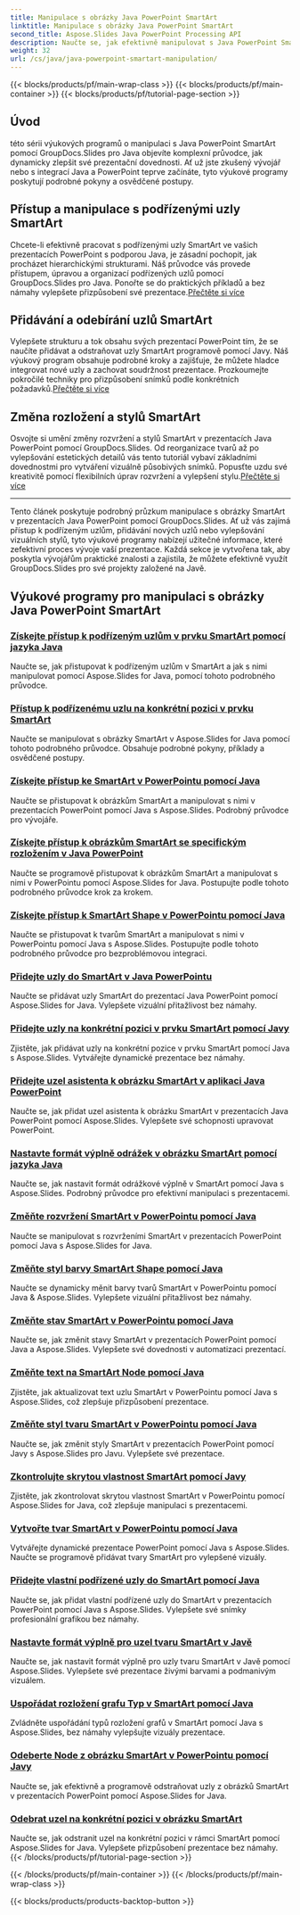 ```yaml
---
title: Manipulace s obrázky Java PowerPoint SmartArt
linktitle: Manipulace s obrázky Java PowerPoint SmartArt
second_title: Aspose.Slides Java PowerPoint Processing API
description: Naučte se, jak efektivně manipulovat s Java PowerPoint SmartArt pomocí GroupDocs.Slides for Java tutoriálů. Získejte přístup k podřízeným uzlům, přidávejte uzly, změňte rozvržení a další!
weight: 32
url: /cs/java/java-powerpoint-smartart-manipulation/
---
```


{{< blocks/products/pf/main-wrap-class >}}
{{< blocks/products/pf/main-container >}}
{{< blocks/products/pf/tutorial-page-section >}}


## Úvod

této sérii výukových programů o manipulaci s Java PowerPoint SmartArt pomocí GroupDocs.Slides pro Java objevíte komplexní průvodce, jak dynamicky zlepšit své prezentační dovednosti. Ať už jste zkušený vývojář nebo s integrací Java a PowerPoint teprve začínáte, tyto výukové programy poskytují podrobné pokyny a osvědčené postupy.

## Přístup a manipulace s podřízenými uzly SmartArt

 Chcete-li efektivně pracovat s podřízenými uzly SmartArt ve vašich prezentacích PowerPoint s podporou Java, je zásadní pochopit, jak procházet hierarchickými strukturami. Náš průvodce vás provede přístupem, úpravou a organizací podřízených uzlů pomocí GroupDocs.Slides pro Java. Ponořte se do praktických příkladů a bez námahy vylepšete přizpůsobení své prezentace.[Přečtěte si více](./access-child-nodes-smartart-java/)

## Přidávání a odebírání uzlů SmartArt

Vylepšete strukturu a tok obsahu svých prezentací PowerPoint tím, že se naučíte přidávat a odstraňovat uzly SmartArt programově pomocí Javy. Náš výukový program obsahuje podrobné kroky a zajišťuje, že můžete hladce integrovat nové uzly a zachovat soudržnost prezentace. Prozkoumejte pokročilé techniky pro přizpůsobení snímků podle konkrétních požadavků.[Přečtěte si více](./add-nodes-smartart-java-powerpoint/)

## Změna rozložení a stylů SmartArt

 Osvojte si umění změny rozvržení a stylů SmartArt v prezentacích Java PowerPoint pomocí GroupDocs.Slides. Od reorganizace tvarů až po vylepšování estetických detailů vás tento tutoriál vybaví základními dovednostmi pro vytváření vizuálně působivých snímků. Popusťte uzdu své kreativitě pomocí flexibilních úprav rozvržení a vylepšení stylu.[Přečtěte si více](./change-smartart-layout-powerpoint-java/)

---

Tento článek poskytuje podrobný průzkum manipulace s obrázky SmartArt v prezentacích Java PowerPoint pomocí GroupDocs.Slides. Ať už vás zajímá přístup k podřízeným uzlům, přidávání nových uzlů nebo vylepšování vizuálních stylů, tyto výukové programy nabízejí užitečné informace, které zefektivní proces vývoje vaší prezentace. Každá sekce je vytvořena tak, aby poskytla vývojářům praktické znalosti a zajistila, že můžete efektivně využít GroupDocs.Slides pro své projekty založené na Javě.

## Výukové programy pro manipulaci s obrázky Java PowerPoint SmartArt
### [Získejte přístup k podřízeným uzlům v prvku SmartArt pomocí jazyka Java](./access-child-nodes-smartart-java/)
Naučte se, jak přistupovat k podřízeným uzlům v SmartArt a jak s nimi manipulovat pomocí Aspose.Slides for Java, pomocí tohoto podrobného průvodce.
### [Přístup k podřízenému uzlu na konkrétní pozici v prvku SmartArt](./access-child-node-specific-position-smartart-java/)
Naučte se manipulovat s obrázky SmartArt v Aspose.Slides for Java pomocí tohoto podrobného průvodce. Obsahuje podrobné pokyny, příklady a osvědčené postupy.
### [Získejte přístup ke SmartArt v PowerPointu pomocí Java](./access-smartart-powerpoint-java/)
Naučte se přistupovat k obrázkům SmartArt a manipulovat s nimi v prezentacích PowerPoint pomocí Java s Aspose.Slides. Podrobný průvodce pro vývojáře.
### [Získejte přístup k obrázkům SmartArt se specifickým rozložením v Java PowerPoint](./access-smartart-specific-layout-java-powerpoint/)
Naučte se programově přistupovat k obrázkům SmartArt a manipulovat s nimi v PowerPointu pomocí Aspose.Slides for Java. Postupujte podle tohoto podrobného průvodce krok za krokem.
### [Získejte přístup k SmartArt Shape v PowerPointu pomocí Java](./access-smartart-shape-powerpoint-java/)
Naučte se přistupovat k tvarům SmartArt a manipulovat s nimi v PowerPointu pomocí Java s Aspose.Slides. Postupujte podle tohoto podrobného průvodce pro bezproblémovou integraci.
### [Přidejte uzly do SmartArt v Java PowerPointu](./add-nodes-smartart-java-powerpoint/)
Naučte se přidávat uzly SmartArt do prezentací Java PowerPoint pomocí Aspose.Slides for Java. Vylepšete vizuální přitažlivost bez námahy.
### [Přidejte uzly na konkrétní pozici v prvku SmartArt pomocí Javy](./add-nodes-specific-position-smartart-java/)
Zjistěte, jak přidávat uzly na konkrétní pozice v prvku SmartArt pomocí Java s Aspose.Slides. Vytvářejte dynamické prezentace bez námahy.
### [Přidejte uzel asistenta k obrázku SmartArt v aplikaci Java PowerPoint](./add-assistant-node-smartart-java-powerpoint/)
Naučte se, jak přidat uzel asistenta k obrázku SmartArt v prezentacích Java PowerPoint pomocí Aspose.Slides. Vylepšete své schopnosti upravovat PowerPoint.
### [Nastavte formát výplně odrážek v obrázku SmartArt pomocí jazyka Java](./set-bullet-fill-format-smartart-java/)
Naučte se, jak nastavit formát odrážkové výplně v SmartArt pomocí Java s Aspose.Slides. Podrobný průvodce pro efektivní manipulaci s prezentacemi.
### [Změňte rozvržení SmartArt v PowerPointu pomocí Java](./change-smartart-layout-powerpoint-java/)
Naučte se manipulovat s rozvrženími SmartArt v prezentacích PowerPoint pomocí Java s Aspose.Slides for Java.
### [Změňte styl barvy SmartArt Shape pomocí Java](./change-smartart-shape-color-style-java/)
Naučte se dynamicky měnit barvy tvarů SmartArt v PowerPointu pomocí Java & Aspose.Slides. Vylepšete vizuální přitažlivost bez námahy.
### [Změňte stav SmartArt v PowerPointu pomocí Java](./change-smartart-state-powerpoint-java/)
Naučte se, jak změnit stavy SmartArt v prezentacích PowerPoint pomocí Java a Aspose.Slides. Vylepšete své dovednosti v automatizaci prezentací.
### [Změňte text na SmartArt Node pomocí Java](./change-text-smartart-node-java/)
Zjistěte, jak aktualizovat text uzlu SmartArt v PowerPointu pomocí Java s Aspose.Slides, což zlepšuje přizpůsobení prezentace.
### [Změňte styl tvaru SmartArt v PowerPointu pomocí Java](./change-smartart-shape-style-powerpoint-java/)
Naučte se, jak změnit styly SmartArt v prezentacích PowerPoint pomocí Javy s Aspose.Slides pro Javu. Vylepšete své prezentace.
### [Zkontrolujte skrytou vlastnost SmartArt pomocí Javy](./check-smartart-hidden-property-java/)
Zjistěte, jak zkontrolovat skrytou vlastnost SmartArt v PowerPointu pomocí Aspose.Slides for Java, což zlepšuje manipulaci s prezentacemi.
### [Vytvořte tvar SmartArt v PowerPointu pomocí Java](./create-smartart-shape-powerpoint-java/)
Vytvářejte dynamické prezentace PowerPoint pomocí Java s Aspose.Slides. Naučte se programově přidávat tvary SmartArt pro vylepšené vizuály.
### [Přidejte vlastní podřízené uzly do SmartArt pomocí Java](./add-custom-child-nodes-smartart-java/)
Naučte se, jak přidat vlastní podřízené uzly do SmartArt v prezentacích PowerPoint pomocí Java s Aspose.Slides. Vylepšete své snímky profesionální grafikou bez námahy.
### [Nastavte formát výplně pro uzel tvaru SmartArt v Javě](./set-fill-format-smartart-shape-node-java/)
Naučte se, jak nastavit formát výplně pro uzly tvaru SmartArt v Javě pomocí Aspose.Slides. Vylepšete své prezentace živými barvami a podmanivým vizuálem.
### [Uspořádat rozložení grafu Typ v SmartArt pomocí Java](./organize-chart-layout-type-smartart-java/)
Zvládněte uspořádání typů rozložení grafů v SmartArt pomocí Java s Aspose.Slides, bez námahy vylepšujte vizuály prezentace.
### [Odeberte Node z obrázku SmartArt v PowerPointu pomocí Javy](./remove-node-smartart-powerpoint-java/)
Naučte se, jak efektivně a programově odstraňovat uzly z obrázků SmartArt v prezentacích PowerPoint pomocí Aspose.Slides for Java.
### [Odebrat uzel na konkrétní pozici v obrázku SmartArt](./remove-node-specific-position-smartart-java/)
Naučte se, jak odstranit uzel na konkrétní pozici v rámci SmartArt pomocí Aspose.Slides for Java. Vylepšete přizpůsobení prezentace bez námahy.
{{< /blocks/products/pf/tutorial-page-section >}}

{{< /blocks/products/pf/main-container >}}
{{< /blocks/products/pf/main-wrap-class >}}

{{< blocks/products/products-backtop-button >}}
